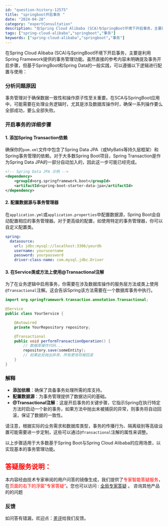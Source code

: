 ```yaml
---
id: "question-history-12575"
title: "springboot开启事务 "
date: "2024-04-28"
category: "expertConsultation"
description: "在Spring Cloud Alibaba (SCA)与SpringBoot环境下开启事务，主要是利用Spring Framework提供的事务管理功能。虽然直接的参考内容未明确提及事务开启步骤，但基于SpringBoot和Spring Data的一般实践，可以遵循以下逻辑进行配置与使用：### 分"
tags: ["spring-cloud-alibaba","springboot","事务"]
keywords: ["spring-cloud-alibaba","springboot","事务"]
---
```


在Spring Cloud Alibaba (SCA)与SpringBoot环境下开启事务，主要是利用Spring Framework提供的事务管理功能。虽然直接的参考内容未明确提及事务开启步骤，但基于SpringBoot和Spring Data的一般实践，可以遵循以下逻辑进行配置与使用：

### 分析问题原因

事务管理对于确保数据一致性和操作原子性至关重要。在SCA与SpringBoot应用中，可能需要在处理业务逻辑时，尤其是涉及数据库操作时，确保一系列操作要么全部成功，要么全部失败。

### 开启事务的详细步骤

#### 1. 添加Spring Transaction依赖
确保你的`pom.xml`文件中包含了Spring Data JPA（或MyBatis等持久层框架）和Spring事务管理的依赖。对于大多数Spring Boot项目，Spring Transaction是作为Spring Data JPA的一部分自动加入的，因此这一步可能已经完成。

```xml
<!-- Spring Data JPA 示例 -->
<dependency>
    <groupId>org.springframework.boot</groupId>
    <artifactId>spring-boot-starter-data-jpa</artifactId>
</dependency>
```

#### 2. 配置数据源与事务管理器
在`application.yml`或`application.properties`中配置数据源，Spring Boot会自动配置相应的事务管理器。对于更高级的配置，如使用特定的事务管理器，你可以自定义配置类。

```yaml
spring:
  datasource:
    url: jdbc:mysql://localhost:3306/yourdb
    username: yourusername
    password: yourpassword
    driver-class-name: com.mysql.jdbc.Driver
```

#### 3. 在Service类或方法上使用@Transactional注解
为了在业务逻辑中启用事务，你需要在涉及数据库操作的服务层方法或类上使用`@Transactional`注解。这会告诉Spring该方法需要在一个数据库事务中执行。

```java
import org.springframework.transaction.annotation.Transactional;

@Service
public class YourService {

    @Autowired
    private YourRepository repository;

    @Transactional
    public void performTransactionOperation() {
        // 数据库操作代码...
        repository.save(someEntity);
        // 如果此处抛出异常，所有更改将被回滚
    }
}
```

### 解释

- **添加依赖**：确保了具备事务处理所需的库支持。
- **配置数据源**：为事务管理提供了数据访问的基础。
- **@Transactional注解**：这是开启事务的关键步骤，它指示Spring在执行特定方法时启动一个新的事务，如果方法中抛出未被捕获的异常，则事务将自动回滚，保证了数据的一致性。

请注意，根据实际的业务需求和数据库类型，事务的传播行为、隔离级别等高级设置可能需要进一步定制，这些可以通过`@Transactional`注解的属性来调整。

以上步骤适用于大多数基于Spring Boot与Spring Cloud Alibaba的应用场景，以实现基本的事务管理功能。
## <font color="#FF0000">答疑服务说明：</font> 

本内容经由技术专家审阅的用户问答的镜像生成，我们提供了<font color="#FF0000">专家智能答疑服务</font>，在<font color="#FF0000">页面的右下的浮窗”专家答疑“</font>。您也可以访问 : [全局专家答疑](https://opensource.alibaba.com/chatBot) 。 咨询其他产品的的问题

### 反馈
如问答有错漏，欢迎点：[差评](https://ai.nacos.io/user/feedbackByEnhancerGradePOJOID?enhancerGradePOJOId=12668)给我们反馈。
